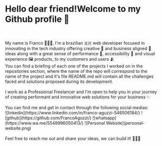 # Hello dear friend!Welcome to my Github profile 👋
<br>
<br>
My name is Franco 👨🏼‍💻, I'm a brazilian 🇧🇷 web developer focused in innovating in the tech industry offering creative 🎨 and business aligned 🏤 ideas along with a great sense of performance 🚀, accessibility 🦾 and visual experience 🖼 products, to my customers and users 🫂
<br>
You can find a briefing of each one of the projects I worked on in the repositories section, where the name of the repo will correspond to the name of the project and it's file README.md will contain all the challenges faced and solutions proposed during its development.
<br>
<br>
I work as a Professional Freelancer and I'm open to help you in your journey of creating performant and innovative web solutions for your business ✨ 
<br>
<br>
You can find me and get in contact through the following social medias:
<br>
![linkedin](https://www.linkedin.com/in/franco-aguzzi-546506184/)
![github](https://github.com/FrancoAguzzi/)
![whatsapp](https://www.wa.me/5548996050413/)
![Personal Website](personal-website.png)
<br>
<br>
Feel free to reach me out and share your ideas, we can build it! ✋🏼😉
